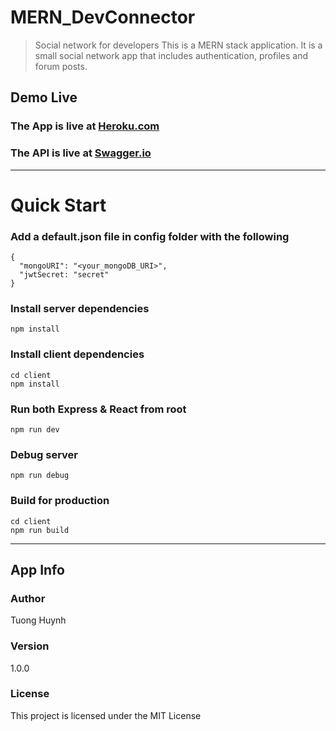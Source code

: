 # MERN_DevConnector

> Social network for developers
> This is a MERN stack application. It is a small social network app that includes authentication, profiles and forum posts.

## Demo Live

### The App is live at [Heroku.com]()

### The API is live at [Swagger.io]()

---

# Quick Start

### Add a default.json file in config folder with the following

```
{
  "mongoURI": "<your_mongoDB_URI>",
  "jwtSecret: "secret"
}
```

### Install server dependencies

```
npm install
```

### Install client dependencies

```
cd client
npm install
```

### Run both Express & React from root

```
npm run dev
```

### Debug server

```
npm run debug
```

### Build for production

```
cd client
npm run build
```

---

## App Info

### Author

Tuong Huynh

### Version

1.0.0

### License

This project is licensed under the MIT License
